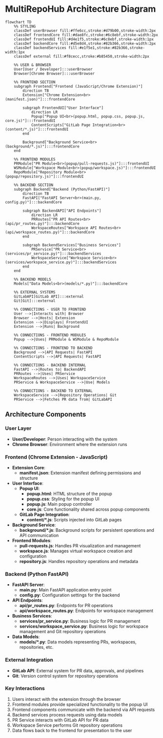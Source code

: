 # MultiRepoHub Architecture Diagram

```mermaid
flowchart TD
    %% STYLING
    classDef userBrowser fill:#ffe6cc,stroke:#d79b00,stroke-width:2px
    classDef frontendCore fill:#dae8fc,stroke:#6c8ebf,stroke-width:2px
    classDef frontendUI fill:#d4e1f5,stroke:#6c8ebf,stroke-width:1px
    classDef backendCore fill:#d5e8d4,stroke:#82b366,stroke-width:2px
    classDef backendServices fill:#e1f5e1,stroke:#82b366,stroke-width:1px
    classDef external fill:#f8cecc,stroke:#b85450,stroke-width:2px
    
    %% USER & BROWSER
    User[User / Developer]:::userBrowser
    Browser[Chrome Browser]:::userBrowser
    
    %% FRONTEND SECTION
    subgraph Frontend["Frontend (JavaScript/Chrome Extension)"]
        direction TB
        Extension["Chrome Extension<br>(manifest.json)"]:::frontendCore
        
        subgraph FrontendUI["User Interface"]
            direction LR
            Popup["Popup UI<br>(popup.html, popup.css, popup.js, core.js)"]:::frontendUI
            ContentScripts["GitLab Page Integration<br>(content/*.js)"]:::frontendUI
        end
        
        Background["Background Service<br>(background/*.js)"]:::frontendCore
    end
    
    %% FRONTEND MODULES
    PRModule["PR Module<br>(popup/pull-requests.js)"]:::frontendUI
    WSModule["Workspace Module<br>(popup/workspace.js)"]:::frontendUI
    RepoModule["Repository Module<br>(popup/repository.js)"]:::frontendUI
    
    %% BACKEND SECTION
    subgraph Backend["Backend (Python/FastAPI)"]
        direction TB
        FastAPI["FastAPI Server<br>(main.py, config.py)"]:::backendCore
        
        subgraph BackendAPI["API Endpoints"]
            direction LR
            PRRoutes["PR API Routes<br>(api/pr_routes.py)"]:::backendCore
            WorkspaceRoutes["Workspace API Routes<br>(api/workspace_routes.py)"]:::backendCore
        end
        
        subgraph BackendServices["Business Services"]
            PRService["PR Service<br>(services/pr_service.py)"]:::backendServices
            WorkspaceService["Workspace Service<br>(services/workspace_service.py)"]:::backendServices
        end
    end
    
    %% BACKEND MODELS
    Models["Data Models<br>(models/*.py)"]:::backendCore
    
    %% EXTERNAL SYSTEMS
    GitLabAPI[GitLab API]:::external
    Git[Git]:::external
    
    %% CONNECTIONS - USER TO FRONTEND
    User -->|Interacts with| Browser
    Browser -->|Hosts| Extension
    Extension -->|Displays| FrontendUI
    Extension -->|Runs| Background
    
    %% CONNECTIONS - FRONTEND MODULES
    Popup -->|Uses| PRModule & WSModule & RepoModule
    
    %% CONNECTIONS - FRONTEND TO BACKEND
    Background -->|API Requests| FastAPI
    ContentScripts -->|API Requests| FastAPI
    
    %% CONNECTIONS - BACKEND INTERNAL
    FastAPI -->|Routes to| BackendAPI
    PRRoutes -->|Uses| PRService
    WorkspaceRoutes -->|Uses| WorkspaceService
    PRService & WorkspaceService -->|Use| Models
    
    %% CONNECTIONS - BACKEND TO EXTERNAL
    WorkspaceService -->|Repository Operations| Git
    PRService -->|Fetches PR data from| GitLabAPI
```

## Architecture Components

### User Layer
- **User/Developer**: Person interacting with the system
- **Chrome Browser**: Environment where the extension runs

### Frontend (Chrome Extension - JavaScript)
- **Extension Core**: 
  - **manifest.json**: Extension manifest defining permissions and structure
- **User Interface**:
  - **Popup UI**: 
    - **popup.html**: HTML structure of the popup
    - **popup.css**: Styling for the popup UI
    - **popup.js**: Main popup controller
    - **core.js**: Core functionality shared across popup components
  - **GitLab Page Integration**: 
    - **content/*.js**: Scripts injected into GitLab pages
- **Background Service**:
  - **background/*.js**: Background scripts for persistent operations and API communication
- **Frontend Modules**:
  - **pull-requests.js**: Handles PR visualization and management
  - **workspace.js**: Manages virtual workspace creation and configuration
  - **repository.js**: Handles repository operations and metadata

### Backend (Python FastAPI)
- **FastAPI Server**: 
  - **main.py**: Main FastAPI application entry point
  - **config.py**: Configuration settings for the backend
- **API Endpoints**:
  - **api/pr_routes.py**: Endpoints for PR operations
  - **api/workspace_routes.py**: Endpoints for workspace management
- **Business Services**:
  - **services/pr_service.py**: Business logic for PR management
  - **services/workspace_service.py**: Business logic for workspace management and Git repository operations
- **Data Models**:
  - **models/*.py**: Data models representing PRs, workspaces, repositories, etc.

### External Integration
- **GitLab API**: External system for PR data, approvals, and pipelines
- **Git**: Version control system for repository operations

### Key Interactions
1. Users interact with the extension through the browser
2. Frontend modules provide specialized functionality to the popup UI
3. Frontend components communicate with the backend via API requests
4. Backend services process requests using data models
5. PR Service interacts with GitLab API for PR data
6. Workspace Service performs Git repository operations
7. Data flows back to the frontend for presentation to the user 